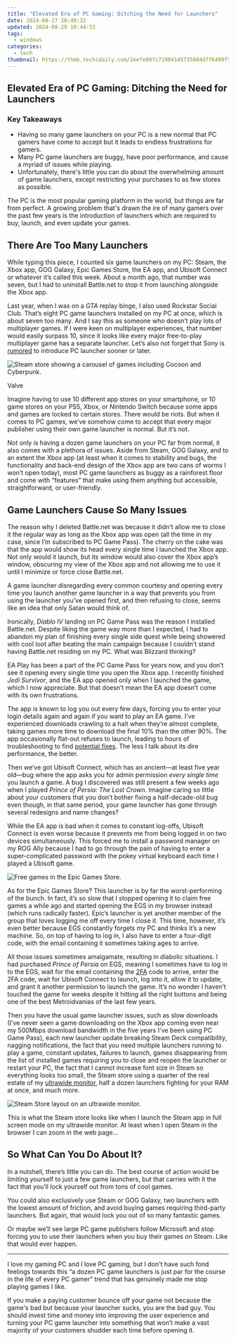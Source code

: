 ```yaml
---
title: "Elevated Era of PC Gaming: Ditching the Need for Launchers"
date: 2024-08-27 10:49:32
updated: 2024-08-29 10:44:53
tags:
  - windows
categories:
  - tech
thumbnail: https://thmb.techidaily.com/2eefe00fc71984145735604d7f6409f58eabe8499747b0b476c4253bd9b978c9.jpg
---
```


## Elevated Era of PC Gaming: Ditching the Need for Launchers

### Key Takeaways

* Having so many game launchers on your PC is a new normal that PC gamers have come to accept but it leads to endless frustrations for gamers.
* Many PC game launchers are buggy, have poor performance, and cause a myriad of issues while playing.
* Unfortunately, there's little you can do about the overwhelming amount of game launchers, except restricting your purchases to as few stores as possible.

 The PC is the most popular gaming platform in the world, but things are far from perfect. A growing problem that's drawn the ire of many gamers over the past few years is the introduction of launchers which are required to buy, launch, and even update your games.

##  There Are Too Many Launchers

 While typing this piece, I counted six game launchers on my PC: Steam, the Xbox app, GOG Galaxy, Epic Games Store, the EA app, and Ubisoft Connect or whatever it’s called this week. About a month ago, that number was seven, but I had to uninstall Battle.net to stop it from launching alongside the Xbox app.

 Last year, when I was on a _GTA_ replay binge, I also used Rockstar Social Club. That’s eight PC game launchers installed on my PC at once, which is about seven too many. And I say this as someone who doesn’t play lots of multiplayer games. If I were keen on multiplayer experiences, that number would easily surpass 10, since it looks like every major free-to-play multiplayer game has a separate launcher. Let’s also not forget that Sony is [rumored](https://www.thegamer.com/sony-playstation-games-for-pc-website/) to introduce PC launcher sooner or later.

![Steam store showing a carousel of games including Cocoon and Cyberpunk.](https://static1.howtogeekimages.com/wordpress/wp-content/uploads/2024/05/steam-sc.png) 

Valve

 Imagine having to use 10 different app stores on your smartphone, or 10 game stores on your PS5, Xbox, or Nintendo Switch because some apps and games are locked to certain stores. There would be riots. But when it comes to PC games, we’ve somehow come to accept that every major publisher using their own game launcher is normal. But it’s not.

 Not only is having a dozen game launchers on your PC far from normal, it also comes with a plethora of issues. Aside from Steam, GOG Galaxy, and to an extent the Xbox app (at least when it comes to stability and bugs, the functionality and back-end design of the Xbox app are two cans of worms I won’t open today), most PC game launchers as buggy as a rainforest floor and come with “features” that make using them anything but accessible, straightforward, or user-friendly.

##  Game Launchers Cause So Many Issues

 The reason why I deleted Battle.net was because it didn’t allow me to close it the regular way as long as the Xbox app was open (all the time in my case, since I’m subscribed to PC Game Pass). The cherry on the cake was that the app would show its head every single time I launched the Xbox app. Not only would it launch, but its window would also cover the Xbox app’s window, obscuring my view of the Xbox app and not allowing me to use it until I minimize or force close Battle.net.

 A game launcher disregarding every common courtesy and opening every time you launch another game launcher in a way that prevents you from using the launcher you’ve opened first, and then refusing to close, seems like an idea that only Satan would think of.

 Ironically, _Diablo IV_ landing on PC Game Pass was the reason I installed Battle.net. Despite liking the game way more than I expected, I had to abandon my plan of finishing every single side quest while being showered with cool loot after beating the main campaign because I couldn’t stand having Battle.net residing on my PC. What was Blizzard thinking?

 EA Play has been a part of the PC Game Pass for years now, and you don’t see it opening every single time you open the Xbox app. I recently finished _Jedi Survivor_, and the EA app opened only when I launched the game, which I now appreciate. But that doesn’t mean the EA app doesn’t come with its own frustrations.

 The app is known to log you out every few days, forcing you to enter your login details again and again if you want to play an EA game. I’ve experienced downloads crawling to a halt when they’re almost complete, taking games more time to download the final 10% than the other 90%. The app occasionally flat-out refuses to launch, leading to hours of troubleshooting to find [potential fixes](https://facebook-video-content.techidaily.com/updated-ultimate-9-hidden-media-extractors/). The less I talk about its dire performance, the better.

 Then we’ve got Ubisoft Connect, which has an ancient—at least five year old—bug where the app asks you for admin permission _every single time_ you launch a game. A bug I discovered was still present a few weeks ago when I played _Prince of Persia: The Lost Crown_. Imagine caring so little about your customers that you don’t bother fixing a half-decade-old bug even though, in that same period, your game launcher has gone through several redesigns and name changes?

 While the EA app is bad when it comes to constant log-offs, Ubisoft Connect is even worse because it prevents me from being logged in on two devices simultaneously. This forced me to install a password manager on my ROG Ally because I had to go through the pain of having to enter a super-complicated password with the pokey virtual keyboard each time I played a Ubisoft game.

![Free games in the Epic Games Store.](https://static1.howtogeekimages.com/wordpress/wp-content/uploads/2024/07/free-epic-store-games.png) 

 As for the Epic Games Store? This launcher is by far the worst-performing of the bunch. In fact, it’s so slow that I stopped opening it to claim free games a while ago and started opening the EGS in my browser instead (which runs radically faster). Epic’s launcher is yet another member of the group that loves logging me off every time I close it. This time, however, it’s even better because EGS constantly forgets my PC and thinks it’s a new machine. So, on top of having to log in, I also have to enter a four-digit code, with the email containing it sometimes taking ages to arrive.

 All those issues sometimes amalgamate, resulting in diabolic situations. I had purchased _Prince of Persia_ on EGS, meaning I sometimes have to log in to the EGS, wait for the email containing the [2FA](https://location-social.techidaily.com/in-2024-4-most-known-ways-to-find-someone-on-tinder-for-apple-iphone-15-pro-max-by-name-drfone-by-drfone-virtual-ios/) code to arrive, enter the 2FA code, wait for Ubisoft Connect to launch, log into it, allow it to update, and grant it another permission to launch the game. It’s no wonder I haven’t touched the game for weeks despite it hitting all the right buttons and being one of the best Metroidvanias of the last few years.

 Then you have the usual game launcher issues, such as slow downloads (I’ve never seen a game downloading on the Xbox app coming even near my 500Mbps download bandwidth in the five years I've been using PC Game Pass), each new launcher update breaking Steam Deck compatibility, nagging notifications, the fact that you need multiple launchers running to play a game, constant updates, failures to launch, games disappearing from the list of installed games requiring you to close and reopen the launcher or restart your PC, the fact that I cannot increase font size in Steam so everything looks too small, the Steam store using a quarter of the real estate of my [ultrawide monitor](https://fox-friendly.techidaily.com/new-handheld-panorama-peacekeeper-360-stabilizer-for-2024/), half a dozen launchers fighting for your RAM at once, and much more.

![Steam Store layout on an ultrawide monitor.](https://static1.howtogeekimages.com/wordpress/wp-content/uploads/2024/07/steam-store-layout-on-an-ultrawide-monitor.png) 

This is what the Steam store looks like when I launch the Steam app in full screen mode on my ultrawide monitor. At least when I open Steam in the browser I can zoom in the web page...

##  So What Can You Do About It?

 In a nutshell, there’s little you can do. The best course of action would be limiting yourself to just a few game launchers, but that carries with it the fact that you’ll lock yourself out from tons of cool games.

 You could also exclusively use Steam or GOG Galaxy, two launchers with the lowest amount of friction, and avoid buying games requiring third-party launchers. But again, that would lock you out of so many fantastic games.

 Or maybe we’ll see large PC game publishers follow Microsoft and stop forcing you to use their launchers when you buy their games on Steam. Like that would ever happen.

---

 I love my gaming PC and I love PC gaming, but I don't have such fond feelings towards this “a dozen PC game launchers is just par for the course in the life of every PC gamer” trend that has genuinely made me stop playing games I like.

 If you make a paying customer bounce off your game not because the game's bad but because your launcher sucks, you are the bad guy. You should invest time and money into improving the user experience and turning your PC game launcher into something that won’t make a vast majority of your customers shudder each time before opening it.

<ins class="adsbygoogle"
     style="display:block"
     data-ad-format="autorelaxed"
     data-ad-client="ca-pub-7571918770474297"
     data-ad-slot="1223367746"></ins>



<ins class="adsbygoogle"
     style="display:block"
     data-ad-client="ca-pub-7571918770474297"
     data-ad-slot="8358498916"
     data-ad-format="auto"
     data-full-width-responsive="true"></ins>
